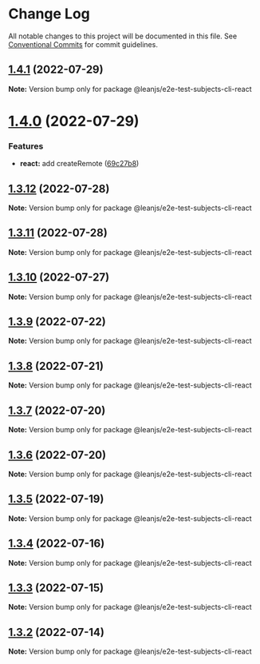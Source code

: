 # Change Log

All notable changes to this project will be documented in this file.
See [Conventional Commits](https://conventionalcommits.org) for commit guidelines.

## [1.4.1](https://github.com/leanjs/leanjs/compare/@leanjs/e2e-test-subjects-cli-react@1.4.0...@leanjs/e2e-test-subjects-cli-react@1.4.1) (2022-07-29)

**Note:** Version bump only for package @leanjs/e2e-test-subjects-cli-react





# [1.4.0](https://github.com/leanjs/leanjs/compare/@leanjs/e2e-test-subjects-cli-react@1.3.12...@leanjs/e2e-test-subjects-cli-react@1.4.0) (2022-07-29)


### Features

* **react:** add createRemote ([69c27b8](https://github.com/leanjs/leanjs/commit/69c27b80d5e4faa7fdb7dbed29c9b315676a46f2))





## [1.3.12](https://github.com/leanjs/leanjs/compare/@leanjs/e2e-test-subjects-cli-react@1.3.11...@leanjs/e2e-test-subjects-cli-react@1.3.12) (2022-07-28)

**Note:** Version bump only for package @leanjs/e2e-test-subjects-cli-react





## [1.3.11](https://github.com/leanjs/leanjs/compare/@leanjs/e2e-test-subjects-cli-react@1.3.10...@leanjs/e2e-test-subjects-cli-react@1.3.11) (2022-07-28)

**Note:** Version bump only for package @leanjs/e2e-test-subjects-cli-react





## [1.3.10](https://github.com/leanjs/leanjs/compare/@leanjs/e2e-test-subjects-cli-react@1.3.9...@leanjs/e2e-test-subjects-cli-react@1.3.10) (2022-07-27)

**Note:** Version bump only for package @leanjs/e2e-test-subjects-cli-react





## [1.3.9](https://github.com/leanjs/leanjs/compare/@leanjs/e2e-test-subjects-cli-react@1.3.8...@leanjs/e2e-test-subjects-cli-react@1.3.9) (2022-07-22)

**Note:** Version bump only for package @leanjs/e2e-test-subjects-cli-react





## [1.3.8](https://github.com/leanjs/leanjs/compare/@leanjs/e2e-test-subjects-cli-react@1.3.7...@leanjs/e2e-test-subjects-cli-react@1.3.8) (2022-07-21)

**Note:** Version bump only for package @leanjs/e2e-test-subjects-cli-react





## [1.3.7](https://github.com/leanjs/leanjs/compare/@leanjs/e2e-test-subjects-cli-react@1.3.6...@leanjs/e2e-test-subjects-cli-react@1.3.7) (2022-07-20)

**Note:** Version bump only for package @leanjs/e2e-test-subjects-cli-react





## [1.3.6](https://github.com/leanjs/leanjs/compare/@leanjs/e2e-test-subjects-cli-react@1.3.5...@leanjs/e2e-test-subjects-cli-react@1.3.6) (2022-07-20)

**Note:** Version bump only for package @leanjs/e2e-test-subjects-cli-react





## [1.3.5](https://github.com/leanjs/leanjs/compare/@leanjs/e2e-test-subjects-cli-react@1.3.4...@leanjs/e2e-test-subjects-cli-react@1.3.5) (2022-07-19)

**Note:** Version bump only for package @leanjs/e2e-test-subjects-cli-react





## [1.3.4](https://github.com/leanjs/leanjs/compare/@leanjs/e2e-test-subjects-cli-react@1.3.3...@leanjs/e2e-test-subjects-cli-react@1.3.4) (2022-07-16)

**Note:** Version bump only for package @leanjs/e2e-test-subjects-cli-react





## [1.3.3](https://github.com/leanjs/leanjs/compare/@leanjs/e2e-test-subjects-cli-react@1.3.2...@leanjs/e2e-test-subjects-cli-react@1.3.3) (2022-07-15)

**Note:** Version bump only for package @leanjs/e2e-test-subjects-cli-react





## [1.3.2](https://github.com/leanjs/leanjs/compare/@leanjs/e2e-test-subjects-cli-react@1.3.1...@leanjs/e2e-test-subjects-cli-react@1.3.2) (2022-07-14)

**Note:** Version bump only for package @leanjs/e2e-test-subjects-cli-react
